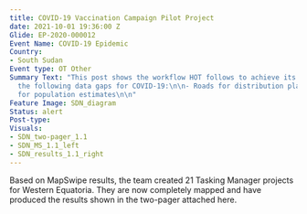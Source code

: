 ```yaml
---
title: COVID-19 Vaccination Campaign Pilot Project
date: 2021-10-01 19:36:00 Z
Glide: EP-2020-000012
Event Name: COVID-19 Epidemic
Country:
- South Sudan
Event type: OT Other
Summary Text: "This post shows the workflow HOT follows to achieve its goal of filling
  the following data gaps for COVID-19:\n\n- Roads for distribution planning \n- Buildings
  for population estimates\n\n"
Feature Image: SDN_diagram
Status: alert
Post-type: 
Visuals:
- SDN_two-pager_1.1
- SDN_MS_1.1_left
- SDN_results_1.1_right
---
```


Based on MapSwipe results, the team created 21 Tasking Manager projects for Western Equatoria. They are now completely mapped and have produced the results shown in the two-pager attached here.  
